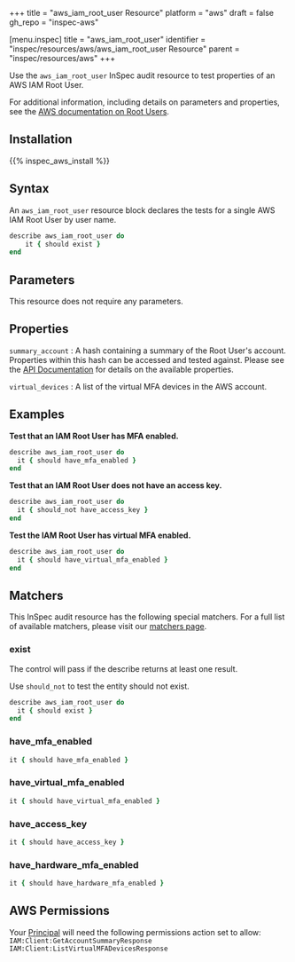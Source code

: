 +++
title = "aws_iam_root_user Resource"
platform = "aws"
draft = false
gh_repo = "inspec-aws"

[menu.inspec]
title = "aws_iam_root_user"
identifier = "inspec/resources/aws/aws_iam_root_user Resource"
parent = "inspec/resources/aws"
+++

Use the `aws_iam_root_user` InSpec audit resource to test properties of an AWS IAM Root User.

For additional information, including details on parameters and properties, see the [AWS documentation on Root Users](https://docs.aws.amazon.com/IAM/latest/UserGuide/id_root-user.html).

## Installation

{{% inspec_aws_install %}}

## Syntax

An `aws_iam_root_user` resource block declares the tests for a single AWS IAM Root User by user name.

```ruby
describe aws_iam_root_user do
    it { should exist }
end
```

## Parameters

This resource does not require any parameters.

## Properties

`summary_account`
: A hash containing a summary of the Root User's account. Properties within this hash can be accessed and tested against. Please see the [API Documentation](https://docs.aws.amazon.com/IAM/latest/APIReference/API_GetAccountSummary.html) for details on the available properties.

`virtual_devices`
: A list of the virtual MFA devices in the AWS account.

## Examples

**Test that an IAM Root User has MFA enabled.**

```ruby
describe aws_iam_root_user do
  it { should have_mfa_enabled }
end
```

**Test that an IAM Root User does not have an access key.**

```ruby
describe aws_iam_root_user do
  it { should_not have_access_key }
end
```

**Test the IAM Root User has virtual MFA enabled.**

```ruby
describe aws_iam_root_user do
  it { should have_virtual_mfa_enabled }
end
```


## Matchers

This InSpec audit resource has the following special matchers. For a full list of available matchers, please visit our [matchers page](https://www.inspec.io/docs/reference/matchers/).

### exist

The control will pass if the describe returns at least one result.

Use `should_not` to test the entity should not exist.

```ruby
describe aws_iam_root_user do
  it { should exist }
end
```

### have_mfa_enabled

```ruby
it { should have_mfa_enabled }    
```

### have_virtual_mfa_enabled

```ruby
it { should have_virtual_mfa_enabled }
```

### have_access_key

```ruby
it { should have_access_key }    
```

### have_hardware_mfa_enabled

```ruby
it { should have_hardware_mfa_enabled }    
```


## AWS Permissions

Your [Principal](https://docs.aws.amazon.com/IAM/latest/UserGuide/intro-structure.html#intro-structure-principal) will need the following permissions action set to allow: 
`IAM:Client:GetAccountSummaryResponse` 
`IAM:Client:ListVirtualMFADevicesResponse` 
